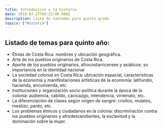 ```yaml
---
title: Introduccion a la historia
date: 2019-07-27T04:23:00.000Z
description: Lista de subtemas para quinto grado
topics: ["Historia"]
---
```


## Listado de temas para quinto año:

- Etnias de Costa Rica: nombres y ubicación geográfica.
- Arte de los pueblos originarios de Costa Rica.
- Aporte de los pueblos originarios, afrocostarricenses y asiáticos: su
  importancia en la identidad nacional
- La sociedad colonial en Costa Rica: ubicación espacial, características
  de la economía y manifestaciones artísticas de la economía:
  latifundio, hacienda, encomienda, etc.
- Instituciones y organización socio-política durante la época de la
  colonia: audiencia, cabildo, cacicazgo, intendencia, virreinato, etc.
- La diferenciación de clases según origen de sangre: criollos, mulatos,
  mestizo, pardo, etc.
- Los problemas étnicos y ciudadanos en la colonia: discriminación
  contra los pueblos originarios y afrodescendientes, la esclavitud y la
  dominación sobre la mujer.
